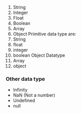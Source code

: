 1. String
2. Integer
3. Float
4. Boolean
5. Array
6. Object
   Primitive data type are:
7. String
8. float
9. integer
10. boolean
    Object Datatype
11. Array
12. object

### Other data type

- Infinity
- NaN (Not a number)
- Undefined
- null
